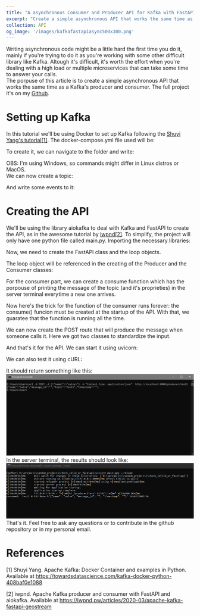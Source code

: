 ```yaml
---
title: "A asynchronous Consumer and Producer API for Kafka with FastAPI in Python"
excerpt: "Create a simple asynchronous API that works the same time as a Kafka's producer and consumer with Python's FastAPI library<br/><img src='/images/kafkafastapiasync500x300.png'>"
collection: API
og_image: '/images/kafkafastapiasync500x300.png'
---
```



Writing asynchronous code might be a little hard the first time you do it, mainly if you're trying to do it as you're working with some other difficult library like Kafka. Altough it's difficult, it's worth the effort when you're dealing with a high load or multiple microservices that can take some time to answer your calls. <br>
The porpuse of this article is to create a simple asynchronous API that works the same time as a Kafka's producer and consumer. The full project it's on my [Github](https://github.com/vinybrasil/fastapi_kafka). 


# Setting up Kafka

In this tutorial we'll be using Docker to set up Kafka following the [Shuyi Yang's tutorial[1]](https://towardsdatascience.com/kafka-docker-python-408baf0e1088). The docker-compose.yml file used will be:
<script src="https://gist.github.com/vinybrasil/d9c75338af09ac28dd5294687c725cd9.js"></script>
To create it, we can navigate to the folder and write:
<script src="https://gist.github.com/vinybrasil/c7db2d5f8338657d53222e463594f6c7.js"></script>

OBS: I'm using Windows, so commands might differ in Linux distros or MacOS. <br>
We can now create a topic:
<script src="https://gist.github.com/vinybrasil/af9b190c8ae24581798b58ca8c84b0fd.js"></script>

And write some events to it:
<script src="https://gist.github.com/vinybrasil/db2f731a2721f66eed6eef6c7b7bd673.js"></script>

# Creating the API

We'll be using the library aiokafka to deal with Kafka and FastAPI to create the API, as in the awesome tutorial by [iwpnd[2]](https://iwpnd.pw/articles/2020-03/apache-kafka-fastapi-geostream). To simplify, the project will only have one python file called main.py. Importing the necessary libraries:

<script src="https://gist.github.com/vinybrasil/90c1f46bcdbb26d48e1e975713433267.js"></script>

Now, we need to create the FastAPI class and the loop objects.
<script src="https://gist.github.com/vinybrasil/640b7906e41a59260233c4d7968e06f3.js"></script>
The loop object will be referenced in the creating of the Producer and the Consumer classes:
<script src="https://gist.github.com/vinybrasil/8318ea2b98b0e295fe2584f46dc335dd.js"></script>
For the consumer part, we can create a consume function which has the porpouse of printing the message of the topic (and it's proprieties) in the server terminal everytime a new one arrives.
<script src="https://gist.github.com/vinybrasil/14c21dc9f36824e912509b80dfe970cc.js"></script>
Now here's the trick for the function of the consumer runs forever: the consume() funcion must be created at the startup of the API. With that, we guaratee that the function is running all the time.
<script src="https://gist.github.com/vinybrasil/6d1647fa281687c9bd0110813aa61d22.js"></script>
We can now create the POST route that will produce the message when someone calls it. Here we got two classes to standardize the input.
<script src="https://gist.github.com/vinybrasil/aa23381a14eabac560ffeb2ea5fe4e32.js"></script>
And that's it for the API. We can start it using uvicorn:
<script src="https://gist.github.com/vinybrasil/ef37f1eb9639ff4bab08162e247170d5.js"></script>
We can also test it using cURL:
<script src="https://gist.github.com/vinybrasil/ee558010f91b4fe41c7646111ac8e879.js"></script>
It should return something like this:
![Result from the API call as the client](/images/kafkafastapiasyncfig1.png "Result from the API call as the client")
In the server terminal, the results should look like:
![Result from the API call in the server](/images/kafkafastapiasyncfig2.png "Result from the API call in the server")
That's it. Feel free to ask any questions or to contribute in the github repository or in my personal email.

# References

[1] Shuyi Yang. Apache Kafka: Docker Container and examples in Python. Available at https://towardsdatascience.com/kafka-docker-python-408baf0e1088

[2] iwpnd. Apache Kafka producer and consumer with FastAPI and aiokafka. Available at https://iwpnd.pw/articles/2020-03/apache-kafka-fastapi-geostream